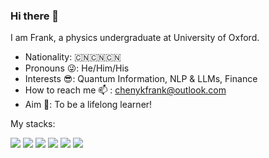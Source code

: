 ### Hi there 👋 
 I am Frank, a physics undergraduate at University of Oxford. 

- Nationality: 🇨🇳🇨🇳🇨🇳
- Pronouns 😜: He/Him/His
- Interests 😎: Quantum Information, NLP & LLMs, Finance 
- How to reach me 📫 : chenykfrank@outlook.com
- Aim 🙌: To be a lifelong learner!

My stacks:


![](https://img.shields.io/badge/-Pytorch-orange)
![](https://img.shields.io/badge/-Tensorflow-yellowgreen)
![](https://img.shields.io/badge/-Numpy-brightgreen)
![](https://img.shields.io/badge/-Pandas-yellow)
![](https://img.shields.io/badge/-Matplotlib-blue)
![](https://img.shields.io/badge/-C%2B%2B-lightgrey)

